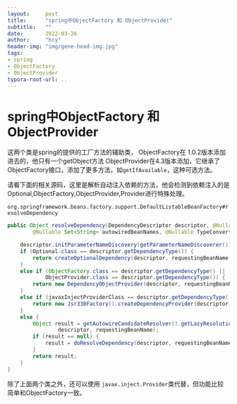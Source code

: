 ```yaml
---
layout:     post
title:      "spring中ObjectFactory 和 ObjectProvider"
subtitle:   ""
date:       2022-03-26
author:     "hcy"
header-img: "img/gene-head-img.jpg"
tags:
- spring
- ObjectFactory
- ObjectProvider
typora-root-url: ..
---
```



# spring中ObjectFactory 和 ObjectProvider


这两个类是spring的提供的工厂方法的辅助类，
ObjectFactory在 1.0.2版本添加进去的，他只有一个getObject方法
ObjectProvider在4.3版本添加，它继承了ObjectFactory接口，添加了更多方法，如`getIfAvailable`，这种可选方法。

请看下面的相关源码，这里是解析自动注入依赖的方法，他会检测到依赖注入的是Optional,ObjectFactory,ObjectProvider,Provider进行特殊处理。


`org.springframework.beans.factory.support.DefaultListableBeanFactory#resolveDependency`

```java
public Object resolveDependency(DependencyDescriptor descriptor, @Nullable String requestingBeanName,
        @Nullable Set<String> autowiredBeanNames, @Nullable TypeConverter typeConverter) throws BeansException {

    descriptor.initParameterNameDiscovery(getParameterNameDiscoverer());
    if (Optional.class == descriptor.getDependencyType()) {
        return createOptionalDependency(descriptor, requestingBeanName);
    }
    else if (ObjectFactory.class == descriptor.getDependencyType() ||
            ObjectProvider.class == descriptor.getDependencyType()) {
        return new DependencyObjectProvider(descriptor, requestingBeanName);
    }
    else if (javaxInjectProviderClass == descriptor.getDependencyType()) {
        return new Jsr330Factory().createDependencyProvider(descriptor, requestingBeanName);
    }
    else {
        Object result = getAutowireCandidateResolver().getLazyResolutionProxyIfNecessary(
                descriptor, requestingBeanName);
        if (result == null) {
            result = doResolveDependency(descriptor, requestingBeanName, autowiredBeanNames, typeConverter);
        }
        return result;
    }
}
```

除了上面两个类之外，还可以使用 `javax.inject.Provider`类代替，但功能比较简单和ObjectFactory一致。






